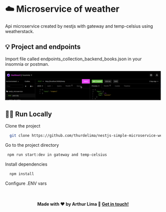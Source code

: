 # ☁️ Microservice of weather

Api microservice created by nestjs with gateway and temp-celsius using weatherstack. 

## 💡 Project and endpoints

Import file called endpoints_collection_backend_books.json in your insomnia or postman.

<div align="center" >
  <img src="./demonstration.gif">
</div>

## 🏃‍♂️ Run Locally

Clone the project

```bash
  git clone https://github.com/thurdelima/nestjs-simple-microservice-weather
```

Go to the project directory

```bash
 npm run start:dev in gateway and temp-celsius
```

Install dependencies

```bash
  npm install
```

Configure .ENV vars


<br/>

<h4 align="center">
  

Made with ♥   by Arthur Lima :wave: [Get in touch!](https://www.linkedin.com/in/arthur-lima-294ab0103/)
</h4>

